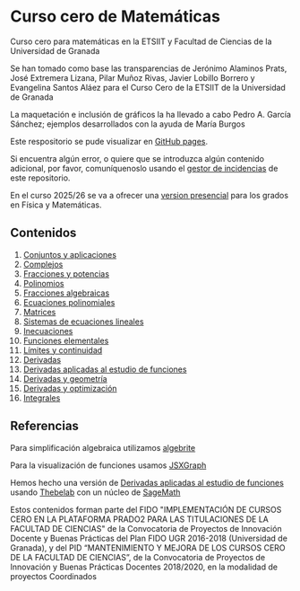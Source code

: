 # Curso cero de Matemáticas

Curso cero para matemáticas en la ETSIIT y Facultad de Ciencias de la Universidad de Granada

Se han tomado como base las transparencias de Jerónimo Alaminos Prats, José Extremera Lizana, Pilar Muñoz Rivas, Javier Lobillo Borrero y Evangelina Santos Aláez para el Curso Cero de la ETSIIT de la Universidad de Granada

La maquetación e inclusión de gráficos la ha llevado a cabo Pedro A. García Sánchez; ejemplos desarrollados con la ayuda de María Burgos

Este respositorio se pude visualizar en [GitHub pages](https://pedritomelenas.github.io/Curso-0-Matematicas).

Si encuentra algún error, o quiere que se introduzca algún contenido adicional, por favor, comuníquenoslo usando el [gestor de incidencias](https://github.com/cursos-0-fc-ugr/Matematicas/issues) de este repositorio.

En el curso 2025/26 se va a ofrecer una [version presencial](guion-2025.md) para los grados en Física y Matemáticas.

## Contenidos

1. [Conjuntos y aplicaciones](00-conjuntos.html)
1. [Complejos](00-complejos.html)
1. [Fracciones y potencias](00-fracciones-potencias.html)
1. [Polinomios](00-polinomios.html)
1. [Fracciones algebraicas](01-fracciones_algebraicas.html)
2. [Ecuaciones polinomiales](00-ecuaciones-polinomicas.html)
3. [Matrices](00-matrices.html)
3. [Sistemas de ecuaciones lineales](00-sistemas-ecuaciones-lineales.html)
3. [Inecuaciones](02-inecuaciones.html)
4. [Funciones elementales](03-funciones_elementales.html)
5. [Límites y continuidad](04-limites.html)
6. [Derivadas](05-derivadas.html)
7. [Derivadas aplicadas al estudio de funciones](06-derivadas-app-estudio-func.html)
8. [Derivadas y geometría](06-derivadas-app-geometria.html)
9. [Derivadas y optimización](06-derivadas-app-optimizacion.html)
10. [Integrales](07-integrales.html)


## Referencias

Para simplificación algebraica utilizamos [algebrite](http://algebrite.org)

Para la visualización de funciones usamos [JSXGraph](http://jsxgraph.uni-bayreuth.de)

Hemos hecho una versión de [Derivadas aplicadas al estudio de funciones](derivadas-app-estudio-func-thebelab.html) usando  [Thebelab](https://github.com/minrk/thebelab) con un núcleo de [SageMath](http://www.sagemath.org)

Estos contenidos forman parte del FIDO "IMPLEMENTACIÓN DE CURSOS CERO EN LA PLATAFORMA PRADO2 PARA LAS TITULACIONES DE LA FACULTAD DE CIENCIAS" de la Convocatoria de Proyectos de Innovación Docente y Buenas Prácticas del Plan FIDO UGR 2016-2018 (Universidad de Granada), y del PID  “MANTENIMIENTO Y MEJORA DE LOS CURSOS CERO DE LA FACULTAD DE CIENCIAS”, de la Convocatoria  de Proyectos de Innovación y Buenas Prácticas Docentes 2018/2020, en la modalidad de proyectos Coordinados

